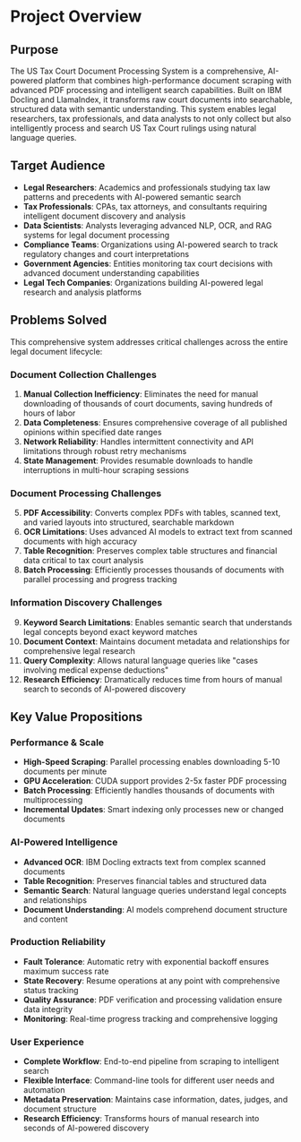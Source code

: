 # Project Overview

## Purpose
The US Tax Court Document Processing System is a comprehensive, AI-powered platform that combines high-performance document scraping with advanced PDF processing and intelligent search capabilities. Built on IBM Docling and LlamaIndex, it transforms raw court documents into searchable, structured data with semantic understanding. This system enables legal researchers, tax professionals, and data analysts to not only collect but also intelligently process and search US Tax Court rulings using natural language queries.

## Target Audience
- **Legal Researchers**: Academics and professionals studying tax law patterns and precedents with AI-powered semantic search
- **Tax Professionals**: CPAs, tax attorneys, and consultants requiring intelligent document discovery and analysis
- **Data Scientists**: Analysts leveraging advanced NLP, OCR, and RAG systems for legal document processing
- **Compliance Teams**: Organizations using AI-powered search to track regulatory changes and court interpretations
- **Government Agencies**: Entities monitoring tax court decisions with advanced document understanding capabilities
- **Legal Tech Companies**: Organizations building AI-powered legal research and analysis platforms

## Problems Solved
This comprehensive system addresses critical challenges across the entire legal document lifecycle:

### Document Collection Challenges
1. **Manual Collection Inefficiency**: Eliminates the need for manual downloading of thousands of court documents, saving hundreds of hours of labor
2. **Data Completeness**: Ensures comprehensive coverage of all published opinions within specified date ranges
3. **Network Reliability**: Handles intermittent connectivity and API limitations through robust retry mechanisms
4. **State Management**: Provides resumable downloads to handle interruptions in multi-hour scraping sessions

### Document Processing Challenges
5. **PDF Accessibility**: Converts complex PDFs with tables, scanned text, and varied layouts into structured, searchable markdown
6. **OCR Limitations**: Uses advanced AI models to extract text from scanned documents with high accuracy
7. **Table Recognition**: Preserves complex table structures and financial data critical to tax court analysis
8. **Batch Processing**: Efficiently processes thousands of documents with parallel processing and progress tracking

### Information Discovery Challenges
9. **Keyword Search Limitations**: Enables semantic search that understands legal concepts beyond exact keyword matches
10. **Document Context**: Maintains document metadata and relationships for comprehensive legal research
11. **Query Complexity**: Allows natural language queries like "cases involving medical expense deductions"
12. **Research Efficiency**: Dramatically reduces time from hours of manual search to seconds of AI-powered discovery

## Key Value Propositions

### Performance & Scale
- **High-Speed Scraping**: Parallel processing enables downloading 5-10 documents per minute
- **GPU Acceleration**: CUDA support provides 2-5x faster PDF processing
- **Batch Processing**: Efficiently handles thousands of documents with multiprocessing
- **Incremental Updates**: Smart indexing only processes new or changed documents

### AI-Powered Intelligence
- **Advanced OCR**: IBM Docling extracts text from complex scanned documents
- **Table Recognition**: Preserves financial tables and structured data
- **Semantic Search**: Natural language queries understand legal concepts and relationships
- **Document Understanding**: AI models comprehend document structure and content

### Production Reliability
- **Fault Tolerance**: Automatic retry with exponential backoff ensures maximum success rate
- **State Recovery**: Resume operations at any point with comprehensive status tracking
- **Quality Assurance**: PDF verification and processing validation ensure data integrity
- **Monitoring**: Real-time progress tracking and comprehensive logging

### User Experience
- **Complete Workflow**: End-to-end pipeline from scraping to intelligent search
- **Flexible Interface**: Command-line tools for different user needs and automation
- **Metadata Preservation**: Maintains case information, dates, judges, and document structure
- **Research Efficiency**: Transforms hours of manual research into seconds of AI-powered discovery